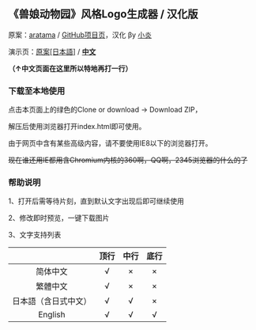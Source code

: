 ## 《兽娘动物园》风格Logo生成器 / 汉化版 ##

原案：[aratama](https://github.com/aratama "点击进入原作者的GitHub主页") / [GitHub项目页](https://github.com/aratama/kemonogen "点击进入GitHub项目页")，汉化 βy [小炎](https://github.com/Yanstory "点击进入小炎的GitHub主页")

演示页：[原案[日本語]](https://aratama.github.io/kemonogen/) / **[中文](https://yanstory.github.io/kemonogen-zh/)**

**（↑中文页面在这里所以特地再打一行）**

### 下载至本地使用 ###

点击本页面上的绿色的Clone or download → Download ZIP，

解压后使用浏览器打开index.html即可使用。

由于网页中含有某些高级内容，请不要使用IE8以下的浏览器打开。

~~现在谁还用IE都用含Chromium内核的360啊，QQ啊，2345浏览器的什么的了~~

### 帮助说明 ###

1、打开后需等待片刻，直到默认文字出现后即可继续使用

2、修改即时预览，一键下载图片

3、文字支持列表

| 　  | 顶行 |中行|底行|
|:---:|:---:|:---:|:---:|
|简体中文|√|×|×|
|繁體中文|√|×|×|
|日本語（含日式中文）|√|√|×|
|English|√|√|√|
